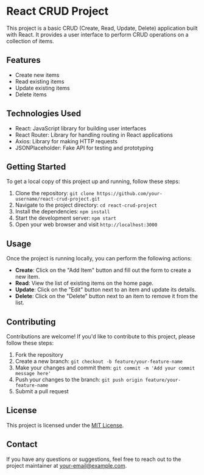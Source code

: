 # React CRUD Project

This project is a basic CRUD (Create, Read, Update, Delete) application built with React. It provides a user interface to perform CRUD operations on a collection of items.

## Features

- Create new items
- Read existing items
- Update existing items
- Delete items

## Technologies Used

- React: JavaScript library for building user interfaces
- React Router: Library for handling routing in React applications
- Axios: Library for making HTTP requests
- JSONPlaceholder: Fake API for testing and prototyping

## Getting Started

To get a local copy of this project up and running, follow these steps:

1. Clone the repository: `git clone https://github.com/your-username/react-crud-project.git`
2. Navigate to the project directory: `cd react-crud-project`
3. Install the dependencies: `npm install`
4. Start the development server: `npm start`
5. Open your web browser and visit `http://localhost:3000`

## Usage

Once the project is running locally, you can perform the following actions:

- **Create**: Click on the "Add Item" button and fill out the form to create a new item.
- **Read**: View the list of existing items on the home page.
- **Update**: Click on the "Edit" button next to an item and update its details.
- **Delete**: Click on the "Delete" button next to an item to remove it from the list.

## Contributing

Contributions are welcome! If you'd like to contribute to this project, please follow these steps:

1. Fork the repository
2. Create a new branch: `git checkout -b feature/your-feature-name`
3. Make your changes and commit them: `git commit -m 'Add your commit message here'`
4. Push your changes to the branch: `git push origin feature/your-feature-name`
5. Submit a pull request

## License

This project is licensed under the [MIT License](https://opensource.org/licenses/MIT).

## Contact

If you have any questions or suggestions, feel free to reach out to the project maintainer at [your-email@example.com](mailto:your-email@example.com).
